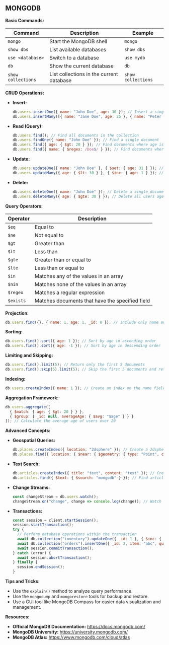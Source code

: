 ## MONGODB

**Basic Commands:**

| Command | Description | Example |
|---|---|---|
| `mongo` | Start the MongoDB shell | `mongo` |
| `show dbs` | List available databases | `show dbs` |
| `use <database>` | Switch to a database | `use mydb` |
| `db` | Show the current database | `db` |
| `show collections` | List collections in the current database | `show collections` |

**CRUD Operations:**

* **Insert:**

  ```javascript
  db.users.insertOne({ name: "John Doe", age: 30 }); // Insert a single document
  db.users.insertMany([{ name: "Jane Doe", age: 25 }, { name: "Peter Pan", age: 18 }]); // Insert multiple documents
  ```

* **Read (Query):**

  ```javascript
  db.users.find(); // Find all documents in the collection
  db.users.findOne({ name: "John Doe" }); // Find a single document
  db.users.find({ age: { $gt: 20 } }); // Find documents where age is greater than 20
  db.users.find({ name: { $regex: /Doe$/ } }); // Find documents where name ends with "Doe"
  ```

* **Update:**

  ```javascript
  db.users.updateOne({ name: "John Doe" }, { $set: { age: 31 } }); // Update a single document
  db.users.updateMany({ age: { $lt: 30 } }, { $inc: { age: 1 } }); // Increment age by 1 for all users under 30
  ```

* **Delete:**

  ```javascript
  db.users.deleteOne({ name: "John Doe" }); // Delete a single document
  db.users.deleteMany({ age: { $gte: 30 } }); // Delete all users aged 30 or older
  ```

**Query Operators:**

| Operator | Description |
|---|---|
| `$eq` | Equal to |
| `$ne` | Not equal to |
| `$gt` | Greater than |
| `$lt` | Less than |
| `$gte` | Greater than or equal to |
| `$lte` | Less than or equal to |
| `$in` | Matches any of the values in an array |
| `$nin` | Matches none of the values in an array |
| `$regex` | Matches a regular expression |
| `$exists` | Matches documents that have the specified field |

**Projection:**

```javascript
db.users.find({}, { name: 1, age: 1, _id: 0 }); // Include only name and age, exclude _id
```

**Sorting:**

```javascript
db.users.find().sort({ age: 1 }); // Sort by age in ascending order
db.users.find().sort({ age: -1 }); // Sort by age in descending order
```

**Limiting and Skipping:**

```javascript
db.users.find().limit(5); // Return only the first 5 documents
db.users.find().skip(5).limit(5); // Skip the first 5 documents and return the next 5
```

**Indexing:**

```javascript
db.users.createIndex({ name: 1 }); // Create an index on the name field
```

**Aggregation Framework:**

```javascript
db.users.aggregate([
  { $match: { age: { $gt: 20 } } },
  { $group: { _id: null, averageAge: { $avg: "$age" } } }
]); // Calculate the average age of users over 20
```

**Advanced Concepts:**

* **Geospatial Queries:**
  ```javascript
  db.places.createIndex({ location: "2dsphere" }); // Create a 2dsphere index for location data
  db.places.find({ location: { $near: { $geometry: { type: "Point", coordinates: [ -73.9667, 40.78 ] } } } }); // Find places near a specific point
  ```

* **Text Search:**
  ```javascript
  db.articles.createIndex({ title: "text", content: "text" }); // Create a text index on title and content
  db.articles.find({ $text: { $search: "mongodb" } }); // Find articles containing the word "mongodb"
  ```

* **Change Streams:**
  ```javascript
  const changeStream = db.users.watch();
  changeStream.on("change", change => console.log(change)); // Watch for changes in the users collection
  ```

* **Transactions:**
  ```javascript
  const session = client.startSession();
  session.startTransaction();
  try {
    // Perform database operations within the transaction
    await db.collection("inventory").updateOne({ _id: 1 }, { $inc: { quantity: -1 } }, { session });
    await db.collection("orders").insertOne({ _id: 2, item: "abc", quantity: 1 }, { session });
    await session.commitTransaction();
  } catch (error) {
    await session.abortTransaction();
  } finally {
    session.endSession();
  }
  ```

**Tips and Tricks:**

* Use the `explain()` method to analyze query performance.
* Use the `mongodump` and `mongorestore` tools for backup and restore.
* Use a GUI tool like MongoDB Compass for easier data visualization and management.

**Resources:**

* **Official MongoDB Documentation:** https://docs.mongodb.com/
* **MongoDB University:** https://university.mongodb.com/
* **MongoDB Atlas:** https://www.mongodb.com/cloud/atlas
